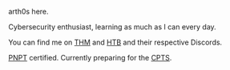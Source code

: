 arth0s here. 

Cybersecurity enthusiast, learning as much as I can every day.

You can find me on [THM](https://tryhackme.com/p/arth0s) and [HTB](https://app.hackthebox.com/profile/602818) and their respective Discords. 

[PNPT](https://certifications.tcm-sec.com/pnpt/) certified. Currently preparing for the [CPTS](https://academy.hackthebox.com/preview/certifications/htb-certified-penetration-testing-specialist).


<!---
arth0sz/arth0sz is a ✨ special ✨ repository because its `README.md` (this file) appears on your GitHub profile.
You can click the Preview link to take a look at your changes.
--->
